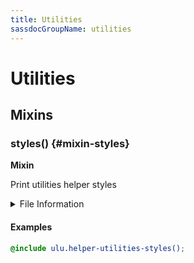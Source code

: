 ```yaml
---
title: Utilities
sassdocGroupName: utilities
---
```



# Utilities

<div class="type-large">



</div>



## Mixins




<div class="sassdoc-item-header">

###  styles() {#mixin-styles}

  <div class="sassdoc-item-header__labels">
    <span class="tag tag--primary"><strong>Mixin</strong></span>
  </div>

</div>

  

Print utilities helper styles
    
    


<details>
  <summary>File Information</summary>
  
- **File:** _utilities.scss
- **Group:** utilities
- **Type:** mixin
- **Lines (comments):** 9-11
- **Lines (code):** 13-113

</details>

    

#### Examples

      


``` scss
@include ulu.helper-utilities-styles();
```
  

      
  
  